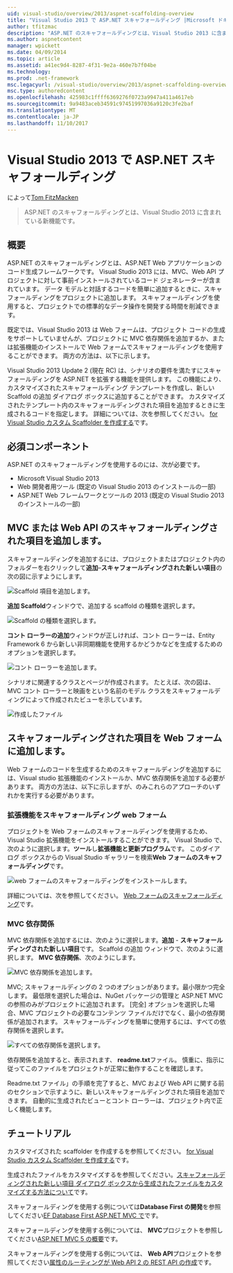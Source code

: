 ```yaml
---
uid: visual-studio/overview/2013/aspnet-scaffolding-overview
title: "Visual Studio 2013 で ASP.NET スキャフォールディング |Microsoft ドキュメント"
author: tfitzmac
description: "ASP.NET のスキャフォールディングとは、Visual Studio 2013 に含まれている新機能です。"
ms.author: aspnetcontent
manager: wpickett
ms.date: 04/09/2014
ms.topic: article
ms.assetid: a41ec9d4-8287-4f31-9e2a-460e7b7f04be
ms.technology: 
ms.prod: .net-framework
msc.legacyurl: /visual-studio/overview/2013/aspnet-scaffolding-overview
msc.type: authoredcontent
ms.openlocfilehash: 425983c1ffff6369276f0723a9947a411a4617eb
ms.sourcegitcommit: 9a9483aceb34591c97451997036a9120c3fe2baf
ms.translationtype: MT
ms.contentlocale: ja-JP
ms.lasthandoff: 11/10/2017
---
```

<a name="aspnet-scaffolding-in-visual-studio-2013"></a>Visual Studio 2013 で ASP.NET スキャフォールディング
====================
によって[Tom FitzMacken](https://github.com/tfitzmac)

> ASP.NET のスキャフォールディングとは、Visual Studio 2013 に含まれている新機能です。


## <a name="overview"></a>概要

ASP.NET のスキャフォールディングとは、ASP.NET Web アプリケーションのコード生成フレームワークです。 Visual Studio 2013 には、MVC、Web API プロジェクトに対して事前インストールされているコード ジェネレーターが含まれています。 データ モデルと対話するコードを簡単に追加するときに、スキャフォールディングをプロジェクトに追加します。 スキャフォールディングを使用すると、プロジェクトでの標準的なデータ操作を開発する時間を削減できます。

既定では、Visual Studio 2013 は Web フォームは、プロジェクト コードの生成をサポートしていませんが、プロジェクトに MVC 依存関係を追加するか、または拡張機能のインストールで Web フォームでスキャフォールディングを使用することができます。 両方の方法は、以下に示します。

Visual Studio 2013 Update 2 (現在 RC) は、シナリオの要件を満たすにスキャフォールディングを ASP.NET を拡張する機能を提供します。 この機能により、カスタマイズされたスキャフォールディング テンプレートを作成し、新しい Scaffold の追加 ダイアログ ボックスに追加することができます。 カスタマイズされたテンプレート内のスキャフォールディングされた項目を追加するときに生成されるコードを指定します。 詳細については、次を参照してください。 [for Visual Studio カスタム Scaffolder を作成する](https://go.microsoft.com/fwlink/p/?LinkId=395029)です。

## <a name="prerequisites"></a>必須コンポーネント

ASP.NET のスキャフォールディングを使用するのには、次が必要です。

- Microsoft Visual Studio 2013
- Web 開発者用ツール (既定の Visual Studio 2013 のインストールの一部)
- ASP.NET Web フレームワークとツールの 2013 (既定の Visual Studio 2013 のインストールの一部)

## <a name="add-a-scaffolded-item-to-mvc-or-web-api"></a>MVC または Web API のスキャフォールディングされた項目を追加します。

スキャフォールディングを追加するには、プロジェクトまたはプロジェクト内のフォルダーを右クリックして**追加**–**スキャフォールディングされた新しい項目**の次の図に示すようにします。

![Scaffold 項目を追加します。](aspnet-scaffolding-overview/_static/image1.png)

**追加 Scaffold**ウィンドウで、追加する scaffold の種類を選択します。

![Scaffold の種類を選択します。](aspnet-scaffolding-overview/_static/image2.png)

**コント ローラーの追加**ウィンドウが正しければ、コント ローラーは、Entity Framework 6 から新しい非同期機能を使用するかどうかなどを生成するためのオプションを選択します。

![コント ローラーを追加します。](aspnet-scaffolding-overview/_static/image3.png)

シナリオに関連するクラスとページが作成されます。 たとえば、次の図は、MVC コント ローラーと映画をという名前のモデル クラスをスキャフォールディングによって作成されたビューを示しています。

![作成したファイル](aspnet-scaffolding-overview/_static/image4.png)

## <a name="add-a-scaffolded-item-to-web-forms"></a>スキャフォールディングされた項目を Web フォームに追加します。

Web フォームのコードを生成するためのスキャフォールディングを追加するには、Visual studio 拡張機能のインストールか、MVC 依存関係を追加する必要があります。 両方の方法は、以下に示しますが、のみこれらのアプローチのいずれかを実行する必要があります。

### <a name="web-forms-scaffolding-extension"></a>拡張機能をスキャフォールディング web フォーム

プロジェクトを Web フォームのスキャフォールディングを使用するため、Visual Studio 拡張機能をインストールすることができます。 Visual Studio で、次のように選択します。**ツール**し**拡張機能と更新プログラム**です。 このダイアログ ボックスからの Visual Studio ギャラリーを検索**Web フォームのスキャフォールディング**です。

![web フォームのスキャフォールディングをインストールします。](aspnet-scaffolding-overview/_static/image5.png)

詳細については、次を参照してください。 [Web フォームのスキャフォールディング](https://go.microsoft.com/fwlink/p/?LinkId=396478)です。

### <a name="mvc-dependencies"></a>MVC 依存関係

MVC 依存関係を追加するには、次のように選択します。**追加** - **スキャフォールディングされた新しい項目**です。 Scaffold の追加 ウィンドウで、次のように選択します。 **MVC 依存関係**、次のようにします。

![MVC 依存関係を追加します。](aspnet-scaffolding-overview/_static/image6.png)

MVC; スキャフォールディングの 2 つのオプションがあります。最小限かつ完全します。 最低限を選択した場合は、NuGet パッケージの管理と ASP.NET MVC の参照のみがプロジェクトに追加されます。 [完全] オプションを選択した場合、MVC プロジェクトの必要なコンテンツ ファイルだけでなく、最小の依存関係が追加されます。 スキャフォールディングを簡単に使用するには、すべての依存関係を選択します。

![すべての依存関係を選択します。](aspnet-scaffolding-overview/_static/image7.png)

依存関係を追加すると、表示されます、 **readme.txt**ファイル。 慎重に、指示に従ってこのファイルをプロジェクトが正常に動作することを確認します。

Readme.txt ファイル」の手順を完了すると、MVC および Web API に関する前のセクションで示すように、新しいスキャフォールディングされた項目を追加できます。 自動的に生成されたビューとコント ローラーは、プロジェクト内で正しく機能します。

## <a name="tutorials"></a>チュートリアル

カスタマイズされた scaffolder を作成するを参照してください。 [for Visual Studio カスタム Scaffolder を作成する](https://go.microsoft.com/fwlink/p/?LinkId=395029)です。

生成されたファイルをカスタマイズするを参照してください。[スキャフォールディングされた新しい項目 ダイアログ ボックスから生成されたファイルをカスタマイズする方法について](https://blogs.msdn.com/b/webdev/archive/2013/12/26/how-to-customize-the-generated-files-from-the-new-scaffolded-item-dialog.aspx)です。

スキャフォールディングを使用する例については**Database First の開発**を参照してください[EF Database First ASP.NET MVC で](../../../mvc/overview/getting-started/database-first-development/setting-up-database.md)です。

スキャフォールディングを使用する例については、 **MVC**プロジェクトを参照してください[ASP.NET MVC 5 の概要](../../../mvc/overview/getting-started/introduction/getting-started.md)です。

スキャフォールディングを使用する例については、 **Web API**プロジェクトを参照してください[属性のルーティングが Web API 2 の REST API の作成](../../../web-api/overview/web-api-routing-and-actions/create-a-rest-api-with-attribute-routing.md)です。
